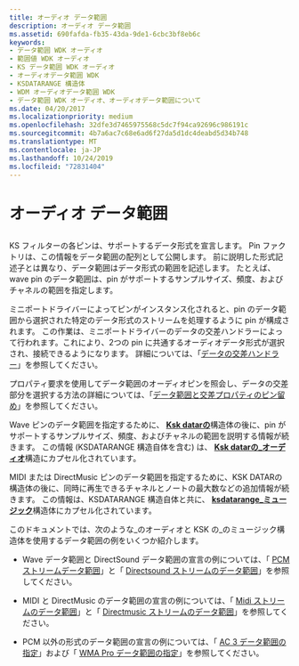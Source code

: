 ```yaml
---
title: オーディオ データ範囲
description: オーディオ データ範囲
ms.assetid: 690fafda-fb35-43da-9de1-6cbc3bf8eb6c
keywords:
- データ範囲 WDK オーディオ
- 範囲値 WDK オーディオ
- KS データ範囲 WDK オーディオ
- オーディオデータ範囲 WDK
- KSDATARANGE 構造体
- WDM オーディオデータ範囲 WDK
- データ範囲 WDK オーディオ、オーディオデータ範囲について
ms.date: 04/20/2017
ms.localizationpriority: medium
ms.openlocfilehash: 32dfe3d7465975568c5dc7f94ca92696c986191c
ms.sourcegitcommit: 4b7a6ac7c68e6ad6f27da5d1dc4deabd5d34b748
ms.translationtype: MT
ms.contentlocale: ja-JP
ms.lasthandoff: 10/24/2019
ms.locfileid: "72831404"
---
```

# <a name="audio-data-ranges"></a>オーディオ データ範囲


## <span id="audio_data_ranges"></span><span id="AUDIO_DATA_RANGES"></span>


KS フィルターの各ピンは、サポートするデータ形式を宣言します。 Pin ファクトリは、この情報をデータ範囲の配列として公開します。 前に説明した形式記述子とは異なり、データ範囲はデータ形式の範囲を記述します。 たとえば、wave pin のデータ範囲は、pin がサポートするサンプルサイズ、頻度、およびチャネルの範囲を指定します。

ミニポートドライバーによってピンがインスタンス化されると、pin のデータ範囲から選択された特定のデータ形式のストリームを処理するように pin が構成されます。 この作業は、ミニポートドライバーのデータの交差ハンドラーによって行われます。これにより、2つの pin に共通するオーディオデータ形式が選択され、接続できるようになります。 詳細については、「[データの交差ハンドラー](data-intersection-handlers.md)」を参照してください。

プロパティ要求を使用してデータ範囲のオーディオピンを照会し、データの交差部分を選択する方法の詳細については、「[データ範囲と交差プロパティのピン留め](pin-data-range-and-intersection-properties.md)」を参照してください。

Wave ピンのデータ範囲を指定するために、 [**Ksk datarの**](https://docs.microsoft.com/previous-versions/ff561658(v=vs.85))構造体の後に、pin がサポートするサンプルサイズ、頻度、およびチャネルの範囲を説明する情報が続きます。 この情報 (KSDATARANGE 構造自体を含む) は、 [**Ksk datarの\_オーディオ**](https://docs.microsoft.com/windows-hardware/drivers/ddi/ksmedia/ns-ksmedia-ksdatarange_audio)構造にカプセル化されています。

MIDI または DirectMusic ピンのデータ範囲を指定するために、KSK DATARの構造体の後に、同時に再生できるチャネルとノートの最大数などの追加情報が続きます。 この情報は、KSDATARANGE 構造自体と共に、 [**ksdatarange\_ミュージック**](https://docs.microsoft.com/windows-hardware/drivers/ddi/ksmedia/ns-ksmedia-ksdatarange_music)構造体にカプセル化されています。

このドキュメントでは、次のような\_のオーディオと KSK の\_のミュージック構造体を使用するデータ範囲の例をいくつか紹介します。

-   Wave データ範囲と DirectSound データ範囲の宣言の例については、「 [PCM ストリームデータ範囲](pcm-stream-data-range.md)」と「 [Directsound ストリームのデータ範囲](directsound-stream-data-range.md)」を参照してください。

-   MIDI と DirectMusic のデータ範囲の宣言の例については、「 [Midi ストリームのデータ範囲](midi-stream-data-range.md)」と「 [Directmusic ストリームのデータ範囲](directmusic-stream-data-range.md)」を参照してください。

-   PCM 以外の形式のデータ範囲の宣言の例については、「 [AC 3 データ範囲の指定](specifying-ac-3-data-ranges.md)」および「 [WMA Pro データ範囲の指定](specifying-wma-pro-data-ranges.md)」を参照してください。

 

 




